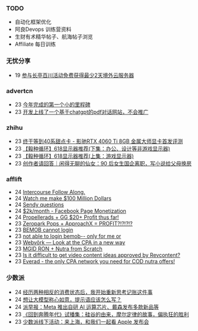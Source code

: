 ### TODO
-  自动化框架优化
-  阿良Devops 训练营资料
-  生财有术精华帖子、航海帖子浏览
-  Affiliate 每日训练

### 无忧分享
<!-- ruyo:START -->
-  19 [参与长亭百川活动免费获得最少2天境外云服务器](https://51.ruyo.net/18392.html)<!-- ruyo:END -->

### advertcn
<!-- advertcn:START -->
-  23 [今年完成的第一个小的里程碑](https://www.advertcn.com/forum.php?mod=viewthread&tid=110523)
-  23 [开发上线了一个基于chatgpt的pdf对话网站，不会推广](https://www.advertcn.com/forum.php?mod=viewthread&tid=110511)<!-- advertcn:END -->

### zhihu
<!-- zhihu:START -->
-  23 [终于等到40系甜点卡 -  影驰RTX 4060 Ti 8GB 金属大师显卡首发评测](http://zhuanlan.zhihu.com/p/631637527?utm_campaign=rss&utm_medium=rss&utm_source=rss&utm_content=title)
-  23 [【毅种循环】618显示器推荐&lpar;下集：办公、设计等非游戏显示器&rpar;](http://zhuanlan.zhihu.com/p/631657244?utm_campaign=rss&utm_medium=rss&utm_source=rss&utm_content=title)
-  23 [【毅种循环】618显示器推荐&lpar;上集：游戏显示器&rpar;](http://zhuanlan.zhihu.com/p/631419079?utm_campaign=rss&utm_medium=rss&utm_source=rss&utm_content=title)
-  23 [创作者请回答｜闲得无聊的仙女：90 后女生国企离职，写小说给父母换房](http://zhuanlan.zhihu.com/p/631581461?utm_campaign=rss&utm_medium=rss&utm_source=rss&utm_content=title)<!-- zhihu:END -->

### afflift
<!-- afflift:START -->
-  24 [Intercourse Follow Along.](https://afflift.com/f/threads/intercourse-follow-along.10764/)
-  24 [Watch me make $100 Million Dollars](https://afflift.com/f/threads/watch-me-make-100-million-dollars.10915/)
-  24 [Sendy questions](https://afflift.com/f/threads/sendy-questions.10567/)
-  24 [$2k/month - Facebook Page Monetization](https://afflift.com/f/threads/2k-month-facebook-page-monetization.10637/)
-  24 [Propellerads + GG $20+ Profit thus far!](https://afflift.com/f/threads/propellerads-gg-20-profit-thus-far.10969/)
-  23 [Zeropark Pops + ApproachX = PROFIT?!?!?!?](https://afflift.com/f/threads/zeropark-pops-approachx-profit.10973/)
-  23 [BEMOB cannot login](https://afflift.com/f/threads/bemob-cannot-login.10990/)
-  23 [not able to login bemob-- only for me or](https://afflift.com/f/threads/not-able-to-login-bemob-only-for-me-or.10991/)
-  23 [Webvõrk — Look at the CPA in a new way](https://afflift.com/f/threads/webv%C3%B5rk-%E2%80%94-look-at-the-cpa-in-a-new-way.2820/)
-  23 [MGID RON + Nutra from Scratch](https://afflift.com/f/threads/mgid-ron-nutra-from-scratch.10949/)
-  23 [Is it difficult to get video content ideas approved by Revcontent?](https://afflift.com/f/threads/is-it-difficult-to-get-video-content-ideas-approved-by-revcontent.10983/)
-  23 [Everad - the only CPA network you need for COD nutra offers!](https://afflift.com/f/threads/everad-the-only-cpa-network-you-need-for-cod-nutra-offers.7700/)<!-- afflift:END -->

### 少数派
<!-- sspai:START -->
-  24 [经历两种相反的消费状态后，我开始重新思考记账这件事](https://sspai.com/post/79969)
-  24 [想让大模型称心如意，提示语应该怎么写？](https://sspai.com/post/79923)
-  24 [派早报：Meta 推出自研 AI 运算芯片、戴森发布多款新品等](https://sspai.com/post/79964)
-  23 [《回到奔腾年代》试播集：硅谷的由来，摩尔定律的故事，偏执狂的胜利](https://sspai.com/post/79836)
-  23 [少数派线下活动：来上海，和我们一起看 Apple 发布会](https://sspai.com/post/79946)<!-- sspai:END -->
